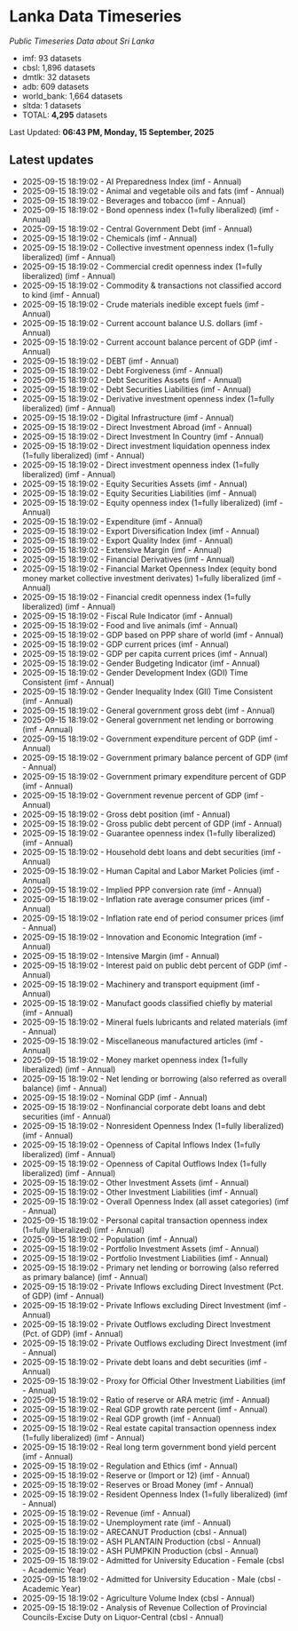 # Lanka Data Timeseries
*Public Timeseries Data about Sri Lanka*

* imf: 93 datasets
* cbsl: 1,896 datasets
* dmtlk: 32 datasets
* adb: 609 datasets
* world_bank: 1,664 datasets
* sltda: 1 datasets
* TOTAL: **4,295** datasets

Last Updated: **06:43 PM, Monday, 15 September, 2025**

## Latest updates

* 2025-09-15 18:19:02 - AI Preparedness Index (imf - Annual)
* 2025-09-15 18:19:02 - Animal and vegetable oils and fats (imf - Annual)
* 2025-09-15 18:19:02 - Beverages and tobacco (imf - Annual)
* 2025-09-15 18:19:02 - Bond openness index (1=fully liberalized) (imf - Annual)
* 2025-09-15 18:19:02 - Central Government Debt (imf - Annual)
* 2025-09-15 18:19:02 - Chemicals (imf - Annual)
* 2025-09-15 18:19:02 - Collective investment openness index (1=fully liberalized) (imf - Annual)
* 2025-09-15 18:19:02 - Commercial credit openness index (1=fully liberalized) (imf - Annual)
* 2025-09-15 18:19:02 - Commodity & transactions not classified accord to kind (imf - Annual)
* 2025-09-15 18:19:02 - Crude materials inedible except fuels (imf - Annual)
* 2025-09-15 18:19:02 - Current account balance U.S. dollars (imf - Annual)
* 2025-09-15 18:19:02 - Current account balance percent of GDP (imf - Annual)
* 2025-09-15 18:19:02 - DEBT (imf - Annual)
* 2025-09-15 18:19:02 - Debt Forgiveness (imf - Annual)
* 2025-09-15 18:19:02 - Debt Securities Assets (imf - Annual)
* 2025-09-15 18:19:02 - Debt Securities Liabilities (imf - Annual)
* 2025-09-15 18:19:02 - Derivative investment openness index (1=fully liberalized) (imf - Annual)
* 2025-09-15 18:19:02 - Digital Infrastructure (imf - Annual)
* 2025-09-15 18:19:02 - Direct Investment Abroad (imf - Annual)
* 2025-09-15 18:19:02 - Direct Investment In Country (imf - Annual)
* 2025-09-15 18:19:02 - Direct investment liquidation openness index (1=fully liberalized) (imf - Annual)
* 2025-09-15 18:19:02 - Direct investment openness index (1=fully liberalized) (imf - Annual)
* 2025-09-15 18:19:02 - Equity Securities Assets (imf - Annual)
* 2025-09-15 18:19:02 - Equity Securities Liabilities (imf - Annual)
* 2025-09-15 18:19:02 - Equity openness index (1=fully liberalized) (imf - Annual)
* 2025-09-15 18:19:02 - Expenditure (imf - Annual)
* 2025-09-15 18:19:02 - Export Diversification Index (imf - Annual)
* 2025-09-15 18:19:02 - Export Quality Index (imf - Annual)
* 2025-09-15 18:19:02 - Extensive Margin (imf - Annual)
* 2025-09-15 18:19:02 - Financial Derivatives (imf - Annual)
* 2025-09-15 18:19:02 - Financial Market Openness Index (equity bond money market collective investment derivates) 1=fully liberalized (imf - Annual)
* 2025-09-15 18:19:02 - Financial credit openness index (1=fully liberalized) (imf - Annual)
* 2025-09-15 18:19:02 - Fiscal Rule Indicator (imf - Annual)
* 2025-09-15 18:19:02 - Food and live animals (imf - Annual)
* 2025-09-15 18:19:02 - GDP based on PPP share of world (imf - Annual)
* 2025-09-15 18:19:02 - GDP current prices (imf - Annual)
* 2025-09-15 18:19:02 - GDP per capita current prices (imf - Annual)
* 2025-09-15 18:19:02 - Gender Budgeting Indicator (imf - Annual)
* 2025-09-15 18:19:02 - Gender Development Index (GDI) Time Consistent (imf - Annual)
* 2025-09-15 18:19:02 - Gender Inequality Index (GII) Time Consistent (imf - Annual)
* 2025-09-15 18:19:02 - General government gross debt (imf - Annual)
* 2025-09-15 18:19:02 - General government net lending or borrowing (imf - Annual)
* 2025-09-15 18:19:02 - Government expenditure percent of GDP (imf - Annual)
* 2025-09-15 18:19:02 - Government primary balance percent of GDP (imf - Annual)
* 2025-09-15 18:19:02 - Government primary expenditure percent of GDP (imf - Annual)
* 2025-09-15 18:19:02 - Government revenue percent of GDP (imf - Annual)
* 2025-09-15 18:19:02 - Gross debt position (imf - Annual)
* 2025-09-15 18:19:02 - Gross public debt percent of GDP (imf - Annual)
* 2025-09-15 18:19:02 - Guarantee openness index (1=fully liberalized) (imf - Annual)
* 2025-09-15 18:19:02 - Household debt loans and debt securities (imf - Annual)
* 2025-09-15 18:19:02 - Human Capital and Labor Market Policies (imf - Annual)
* 2025-09-15 18:19:02 - Implied PPP conversion rate (imf - Annual)
* 2025-09-15 18:19:02 - Inflation rate average consumer prices (imf - Annual)
* 2025-09-15 18:19:02 - Inflation rate end of period consumer prices (imf - Annual)
* 2025-09-15 18:19:02 - Innovation and Economic Integration (imf - Annual)
* 2025-09-15 18:19:02 - Intensive Margin (imf - Annual)
* 2025-09-15 18:19:02 - Interest paid on public debt percent of GDP (imf - Annual)
* 2025-09-15 18:19:02 - Machinery and transport equipment (imf - Annual)
* 2025-09-15 18:19:02 - Manufact goods classified chiefly by material (imf - Annual)
* 2025-09-15 18:19:02 - Mineral fuels lubricants and related materials (imf - Annual)
* 2025-09-15 18:19:02 - Miscellaneous manufactured articles (imf - Annual)
* 2025-09-15 18:19:02 - Money market openness index (1=fully liberalized) (imf - Annual)
* 2025-09-15 18:19:02 - Net lending or borrowing (also referred as overall balance) (imf - Annual)
* 2025-09-15 18:19:02 - Nominal GDP (imf - Annual)
* 2025-09-15 18:19:02 - Nonfinancial corporate debt loans and debt securities (imf - Annual)
* 2025-09-15 18:19:02 - Nonresident Openness Index (1=fully liberalized) (imf - Annual)
* 2025-09-15 18:19:02 - Openness of Capital Inflows Index (1=fully liberalized) (imf - Annual)
* 2025-09-15 18:19:02 - Openness of Capital Outflows Index (1=fully liberalized) (imf - Annual)
* 2025-09-15 18:19:02 - Other Investment Assets (imf - Annual)
* 2025-09-15 18:19:02 - Other Investment Liabilities (imf - Annual)
* 2025-09-15 18:19:02 - Overall Openness Index (all asset categories) (imf - Annual)
* 2025-09-15 18:19:02 - Personal capital transaction openness index (1=fully liberalized) (imf - Annual)
* 2025-09-15 18:19:02 - Population (imf - Annual)
* 2025-09-15 18:19:02 - Portfolio Investment Assets (imf - Annual)
* 2025-09-15 18:19:02 - Portfolio Investment Liabilities (imf - Annual)
* 2025-09-15 18:19:02 - Primary net lending or borrowing (also referred as primary balance) (imf - Annual)
* 2025-09-15 18:19:02 - Private Inflows excluding Direct Investment (Pct. of GDP) (imf - Annual)
* 2025-09-15 18:19:02 - Private Inflows excluding Direct Investment (imf - Annual)
* 2025-09-15 18:19:02 - Private Outflows excluding Direct Investment (Pct. of GDP) (imf - Annual)
* 2025-09-15 18:19:02 - Private Outflows excluding Direct Investment (imf - Annual)
* 2025-09-15 18:19:02 - Private debt loans and debt securities (imf - Annual)
* 2025-09-15 18:19:02 - Proxy for Official Other Investment Liabilities (imf - Annual)
* 2025-09-15 18:19:02 - Ratio of reserve or ARA metric (imf - Annual)
* 2025-09-15 18:19:02 - Real GDP growth rate percent (imf - Annual)
* 2025-09-15 18:19:02 - Real GDP growth (imf - Annual)
* 2025-09-15 18:19:02 - Real estate capital transaction openness index (1=fully liberalized) (imf - Annual)
* 2025-09-15 18:19:02 - Real long term government bond yield percent (imf - Annual)
* 2025-09-15 18:19:02 - Regulation and Ethics (imf - Annual)
* 2025-09-15 18:19:02 - Reserve or (Import or 12) (imf - Annual)
* 2025-09-15 18:19:02 - Reserves or Broad Money (imf - Annual)
* 2025-09-15 18:19:02 - Resident Openness Index (1=fully liberalized) (imf - Annual)
* 2025-09-15 18:19:02 - Revenue (imf - Annual)
* 2025-09-15 18:19:02 - Unemployment rate (imf - Annual)
* 2025-09-15 18:19:02 - ARECANUT Production (cbsl - Annual)
* 2025-09-15 18:19:02 - ASH PLANTAIN Production (cbsl - Annual)
* 2025-09-15 18:19:02 - ASH PUMPKIN Production (cbsl - Annual)
* 2025-09-15 18:19:02 - Admitted for University Education - Female (cbsl - Academic Year)
* 2025-09-15 18:19:02 - Admitted for University Education - Male (cbsl - Academic Year)
* 2025-09-15 18:19:02 - Agriculture Volume Index (cbsl - Annual)
* 2025-09-15 18:19:02 - Analysis of Revenue Collection of Provincial Councils-Excise Duty on Liquor-Central (cbsl - Annual)
